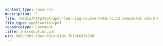 ```yaml
---
content_type: resource
description: ''
file: /media/https%3A/open-learning-course-data-rc.s3.amazonaws.com/6-901-inventions-and-patents-fall-2005/568c238510cedde3810e7b19668f4528_introduction.pdf
file_type: application/pdf
resourcetype: Document
title: introduction.pdf
uid: 568c2385-10ce-dde3-810e-7b19668f4528
---
```

